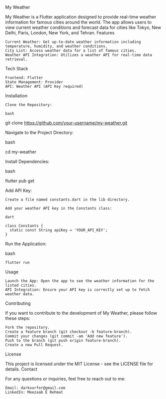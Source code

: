 My Weather

My Weather is a Flutter application designed to provide real-time weather information for famous cities around the world. The app allows users to view current weather conditions and forecast data for cities like Tokyo, New Delhi, Paris, London, New York, and Tehran.
Features

    Current Weather: Get up-to-date weather information including temperature, humidity, and weather conditions.
    City List: Access weather data for a list of famous cities.
    Weather API Integration: Utilizes a weather API for real-time data retrieval.

Tech Stack

    Frontend: Flutter
    State Management: Provider
    API: Weather API (API Key required)

Installation

    Clone the Repository:

    bash

git clone https://github.com/your-username/my-weather.git

Navigate to the Project Directory:

bash

cd my-weather

Install Dependencies:

bash

flutter pub get

Add API Key:

    Create a file named constants.dart in the lib directory.

    Add your weather API key in the Constants class:

    dart

    class Constants {
      static const String apiKey = 'YOUR_API_KEY';
    }

Run the Application:

bash

    flutter run

Usage

    Launch the App: Open the app to see the weather information for the listed cities.
    API Integration: Ensure your API key is correctly set up to fetch weather data.

Contributing

If you want to contribute to the development of My Weather, please follow these steps:

    Fork the repository.
    Create a feature branch (git checkout -b feature-branch).
    Commit your changes (git commit -am 'Add new feature').
    Push to the branch (git push origin feature-branch).
    Create a new Pull Request.

License

This project is licensed under the MIT License - see the LICENSE file for details.
Contact

For any questions or inquiries, feel free to reach out to me:

    Email: darkxurfer@gmail.com
    LinkedIn: Meezaab E Rehmat
